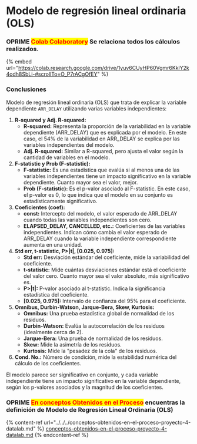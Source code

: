 # Modelo de regresión lineal ordinaria (OLS)

### OPRIME <mark style="color:red;">**Colab Colaboratory**</mark> Se relaciona todos los cálculos realizados.

{% embed url="https://colab.research.google.com/drive/1yuv6CUyHP60Vgmr6KklY2k4odh8SbLi-#scrollTo=O_P7rACgOfEY" %}

### Conclusiones

Modelo de regresión lineal ordinaria (OLS) que trata de explicar la variable dependiente `ARR_DELAY` utilizando varias variables independientes:

1. **R-squared y Adj. R-squared:**
   * **R-squared:** Representa la proporción de la variabilidad en la variable dependiente (ARR\_DELAY) que es explicada por el modelo. En este caso, el 54% de la variabilidad en ARR\_DELAY se explica por las variables independientes del modelo.
   * **Adj. R-squared:** Similar a R-squared, pero ajusta el valor según la cantidad de variables en el modelo.
2. **F-statistic y Prob (F-statistic):**
   * **F-statistic:** Es una estadística que evalúa si al menos una de las variables independientes tiene un impacto significativo en la variable dependiente. Cuanto mayor sea el valor, mejor.
   * **Prob (F-statistic):** Es el p-valor asociado al F-statistic. En este caso, el p-valor es 0, lo que indica que el modelo en su conjunto es estadísticamente significativo.
3. **Coeficientes (coef):**
   * **const:** Intercepto del modelo, el valor esperado de ARR\_DELAY cuando todas las variables independientes son cero.
   * **ELAPSED\_DELAY, CANCELLED, etc.:** Coeficientes de las variables independientes. Indican cómo cambia el valor esperado de ARR\_DELAY cuando la variable independiente correspondiente aumenta en una unidad.
4. **Std err, t-statistic, P>|t|, \[0.025, 0.975]:**
   * **Std err:** Desviación estándar del coeficiente, mide la variabilidad del coeficiente.
   * **t-statistic:** Mide cuántas desviaciones estándar está el coeficiente del valor cero. Cuanto mayor sea el valor absoluto, más significativo es.
   * **P>|t|:** P-valor asociado al t-statistic. Indica la significancia estadística del coeficiente.
   * **\[0.025, 0.975]:** Intervalo de confianza del 95% para el coeficiente.
5. **Omnibus, Durbin-Watson, Jarque-Bera, Skew, Kurtosis:**
   * **Omnibus:** Una prueba estadística global de normalidad de los residuos.
   * **Durbin-Watson:** Evalúa la autocorrelación de los residuos (idealmente cerca de 2).
   * **Jarque-Bera:** Una prueba de normalidad de los residuos.
   * **Skew:** Mide la asimetría de los residuos.
   * **Kurtosis:** Mide la "pesadez de la cola" de los residuos.
6. **Cond. No.:** Número de condición, mide la estabilidad numérica del cálculo de los coeficientes.

El modelo parece ser significativo en conjunto, y cada variable independiente tiene un impacto significativo en la variable dependiente, según los p-valores asociados y la magnitud de los coeficientes.



### OPRIME <mark style="color:red;">En conceptos Obtenidos en el Proceso</mark> encuentras la definición de Modelo de Regresión Lineal Ordinaria (OLS)

{% content-ref url="../../../conceptos-obtenidos-en-el-proceso-proyecto-4-datalab.md" %}
[conceptos-obtenidos-en-el-proceso-proyecto-4-datalab.md](../../../conceptos-obtenidos-en-el-proceso-proyecto-4-datalab.md)
{% endcontent-ref %}
